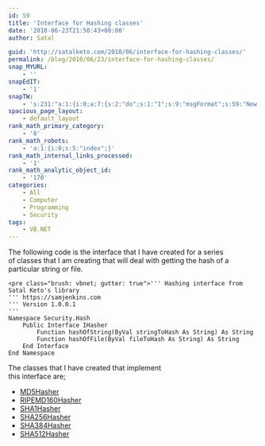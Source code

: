 ```yaml
---
id: 59
title: 'Interface for Hashing classes'
date: '2010-06-23T21:50:43+00:00'
author: Satal

guid: 'http://satalketo.com/2010/06/interface-for-hashing-classes/'
permalink: /blog/2010/06/23/interface-for-hashing-classes/
snap_MYURL:
    - ''
snapEdIT:
    - '1'
snapTW:
    - 's:231:"a:1:{i:0;a:7:{s:2:"do";s:1:"1";s:9:"msgFormat";s:59:"New post (%TITLE%) has been published on %SITENAME% - %URL%";s:8:"attchImg";s:1:"1";s:9:"isAutoImg";s:1:"A";s:8:"imgToUse";s:0:"";s:9:"isAutoURL";s:1:"A";s:8:"urlToUse";s:0:"";}}";'
spacious_page_layout:
    - default_layout
rank_math_primary_category:
    - '8'
rank_math_robots:
    - 'a:1:{i:0;s:5:"index";}'
rank_math_internal_links_processed:
    - '1'
rank_math_analytic_object_id:
    - '170'
categories:
    - All
    - Computer
    - Programming
    - Security
tags:
    - VB.NET
---
```


The following code is the interface that I have created for a series  
of classes that I am creating that will deal with getting the hash of a  
particular string or file.

```
<pre class="brush: vbnet; gutter: true">''' Hashing interface from Satal Keto's library
''' https://samjenkins.com
''' Version 1.0.0.1
'''
Namespace Security.Hash
    Public Interface IHasher
        Function hashOfString(ByVal stringToHash As String) As String
        Function hashOfFile(ByVal fileToHash As String) As String
    End Interface
End Namespace
```

The classes that I have created that implement  
this interface are;

- [MD5Hasher](https://samjenkins.com/md5-hash-of-string-or-file/ "Calculate MD5 hash of string or file")
- [RIPEMD160Hasher](https://samjenkins.com/ripemd160-hash-of-string-or-file/ "Calculate RIPEMD160 Hash of string or file")
- [SHA1Hasher](https://samjenkins.com/sha1-hash-of-string-or-file/ "Calculate SHA1 hash of string or file")
- [SHA256Hasher](https://samjenkins.com/sha256-hash-of-string-or-file/ "Calculate SHA256 hash of string or file")
- [SHA384Hasher](https://samjenkins.com/sha384-hash-of-string-or-file/ "Calculate SHA384 hash of string or file")
- [SHA512Hasher](https://samjenkins.com/sha512-hash-of-string-or-file/ "Calculate SHA512 hash of string or file")